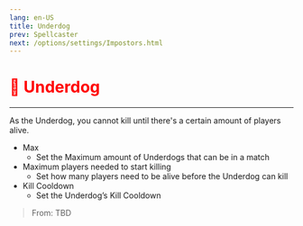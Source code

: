 ```yaml
---
lang: en-US
title: Underdog
prev: Spellcaster
next: /options/settings/Impostors.html
---
```


# <font color="red">🐶 Underdog</font> <Badge text="Killing" type="tip" vertical="middle"/>
---

As the Underdog, you cannot kill until there's a certain amount of players alive.
* Max
  * Set the Maximum amount of Underdogs that can be in a match
* Maximum players needed to start killing
  * Set how many players need to be alive before the Underdog can kill
* Kill Cooldown
  * Set the Underdog’s Kill Cooldown

> From: TBD